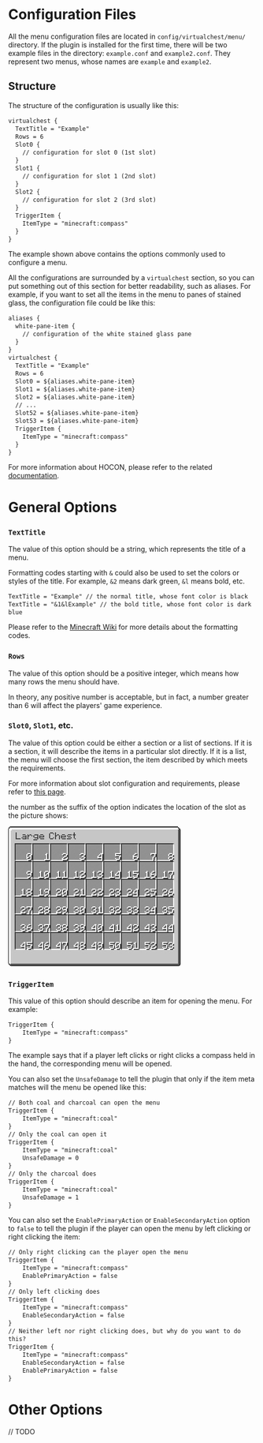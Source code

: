 # Configuration Files

All the menu configuration files are located in `config/virtualchest/menu/` directory. If the plugin is installed for the first time, there will be two example files in the directory: `example.conf` and `example2.conf`. They represent two menus, whose names are `example` and `example2`.

## Structure

The structure of the configuration is usually like this:

```hocon
virtualchest {
  TextTitle = "Example"
  Rows = 6
  Slot0 {
    // configuration for slot 0 (1st slot)
  }
  Slot1 {
    // configuration for slot 1 (2nd slot)
  }
  Slot2 {
    // configuration for slot 2 (3rd slot)
  }
  TriggerItem {
    ItemType = "minecraft:compass"
  }
}
```

The example shown above contains the options commonly used to configure a menu.

All the configurations are surrounded by a `virtualchest` section, so you can put something out of this section for better readability, such as aliases. For example, if you want to set all the items in the menu to panes of stained glass, the configuration file could be like this:

```hocon
aliases {
  white-pane-item {
    // configuration of the white stained glass pane
  }
}
virtualchest {
  TextTitle = "Example"
  Rows = 6
  Slot0 = ${aliases.white-pane-item}
  Slot1 = ${aliases.white-pane-item}
  Slot2 = ${aliases.white-pane-item}
  // ...
  Slot52 = ${aliases.white-pane-item}
  Slot53 = ${aliases.white-pane-item}
  TriggerItem {
    ItemType = "minecraft:compass"
  }
}
```

For more information about HOCON, please refer to the related [documentation](https://github.com/typesafehub/config/blob/master/HOCON.md).

# General Options

### `TextTitle`

The value of this option should be a string, which represents the title of a menu.

Formatting codes starting with `&` could also be used to set the colors or styles of the title. For example, `&2` means dark green, `&l` means bold, etc.

```hocon
TextTitle = "Example" // the normal title, whose font color is black
TextTitle = "&1&lExample" // the bold title, whose font color is dark blue
```

Please refer to the [Minecraft Wiki](https://minecraft.gamepedia.com/Formatting_codes) for more details about the formatting codes.

### `Rows`

The value of this option should be a positive integer, which means how many rows the menu should have.

In theory, any positive number is acceptable, but in fact, a number greater than 6 will affect the players' game experience.

### `Slot0`, `Slot1`, etc.

The value of this option could be either a section or a list of sections. If it is a section, it will describe the items in a particular slot directly. If it is a list, the menu will choose the first section, the item described by which meets the requirements.

For more information about slot configuration and requirements, please refer to [this page](3-Slots-And-Requirements.md).

the number as the suffix of the option indicates the location of the slot as the picture shows:

![](0d5982a3dd77f1ae4dcb3288d659b5d3.png)

### `TriggerItem`

This value of this option should describe an item for opening the menu. For example:

```hocon
TriggerItem {
    ItemType = "minecraft:compass"
}
```

The example says that if a player left clicks or right clicks a compass held in the hand, the corresponding menu will be opened.

You can also set the `UnsafeDamage` to tell the plugin that only if the item meta matches will the menu be opened like this:

```
// Both coal and charcoal can open the menu
TriggerItem {
    ItemType = "minecraft:coal"
}
// Only the coal can open it
TriggerItem {
    ItemType = "minecraft:coal"
    UnsafeDamage = 0
}
// Only the charcoal does
TriggerItem {
    ItemType = "minecraft:coal"
    UnsafeDamage = 1
}
```

You can also set the `EnablePrimaryAction` or `EnableSecondaryAction` option to `false` to tell the plugin if the player can open the menu by left clicking or right clicking the item:

```
// Only right clicking can the player open the menu
TriggerItem {
    ItemType = "minecraft:compass"
    EnablePrimaryAction = false
}
// Only left clicking does
TriggerItem {
    ItemType = "minecraft:compass"
    EnableSecondaryAction = false
}
// Neither left nor right clicking does, but why do you want to do this?
TriggerItem {
    ItemType = "minecraft:compass"
    EnableSecondaryAction = false
    EnablePrimaryAction = false
}
```

# Other Options

// TODO
